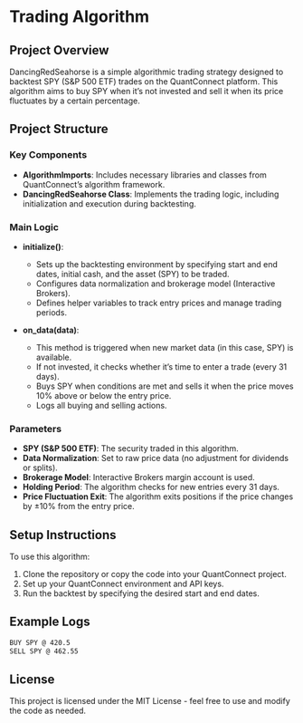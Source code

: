 # Trading Algorithm

## Project Overview

DancingRedSeahorse is a simple algorithmic trading strategy designed to backtest SPY (S&P 500 ETF) trades on the QuantConnect platform. This algorithm aims to buy SPY when it’s not invested and sell it when its price fluctuates by a certain percentage.

## Project Structure

### Key Components
- **AlgorithmImports**: Includes necessary libraries and classes from QuantConnect’s algorithm framework.
- **DancingRedSeahorse Class**: Implements the trading logic, including initialization and execution during backtesting.

### Main Logic
- **initialize()**: 
    - Sets up the backtesting environment by specifying start and end dates, initial cash, and the asset (SPY) to be traded.
    - Configures data normalization and brokerage model (Interactive Brokers).
    - Defines helper variables to track entry prices and manage trading periods.

- **on_data(data)**: 
    - This method is triggered when new market data (in this case, SPY) is available.
    - If not invested, it checks whether it’s time to enter a trade (every 31 days).
    - Buys SPY when conditions are met and sells it when the price moves 10% above or below the entry price.
    - Logs all buying and selling actions.

### Parameters
- **SPY (S&P 500 ETF)**: The security traded in this algorithm.
- **Data Normalization**: Set to raw price data (no adjustment for dividends or splits).
- **Brokerage Model**: Interactive Brokers margin account is used.
- **Holding Period**: The algorithm checks for new entries every 31 days.
- **Price Fluctuation Exit**: The algorithm exits positions if the price changes by ±10% from the entry price.

## Setup Instructions

To use this algorithm:
1. Clone the repository or copy the code into your QuantConnect project.
2. Set up your QuantConnect environment and API keys.
3. Run the backtest by specifying the desired start and end dates.

## Example Logs
```bash
BUY SPY @ 420.5
SELL SPY @ 462.55
```

## License

This project is licensed under the MIT License - feel free to use and modify the code as needed.
